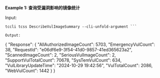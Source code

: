 **Example 1: 查询受漏洞影响的镜像统计**



Input: 

```
tccli tcss DescribeVulImageSummary --cli-unfold-argument ```

Output: 
```
{
    "Response": {
        "AllAuthorizedImageCount": 5703,
        "EmergencyVulCount": 38,
        "RequestId": "e06df6e9-3f54-41d0-9857-41ed365623a2",
        "ScannedImageCount": 2,
        "SeriousVulImageCount": 2,
        "SupportVulTotalCount": 70678,
        "SysTemVulCount": 634,
        "VulLibraryUpdateTime": "2024-10-29 19:42:56",
        "VulTotalCount": 2086,
        "WebVulCount": 1442
    }
}
```

